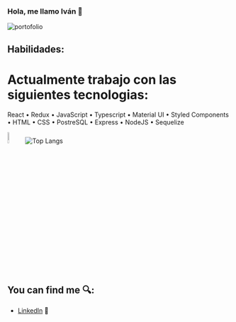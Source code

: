 ### Hola, me llamo Iván :wave:
![portofolio](https://experienciajoven.com/wp-content/uploads/2020/11/programacion_gamer_001.gif)

## Habilidades:

<h1> Actualmente trabajo con las siguientes tecnologias: </h1>
<p>React • Redux • JavaScript • Typescript • Material UI •  Styled Components • HTML •  CSS • PostreSQL • Express • NodeJS • Sequelize </p>

<div diplay="flex">
<img width="8%" alt="React" src="https://user-images.githubusercontent.com/82492849/127186826-fa23931b-dca7-46db-b33d-4caf6afd984c.png%22%3E
<img width="8%" alt="Redux" src="https://user-images.githubusercontent.com/82492849/127186837-dd9080f1-f335-4c9e-a330-041332a4905a.png%22%3E
<img width="8%" alt="JavaScript" src="https://user-images.githubusercontent.com/82492849/127186839-fded5ee4-3581-419d-aeab-9b4883453980.png%22%3E
<img width="8%" alt="TypeScript" src="https://upload.wikimedia.org/wikipedia/commons/thumb/4/4c/Typescript_logo_2020.svg/1200px-Typescript_logo_2020.svg.png%22%3E
<img width="8%" alt="Material UI" src="https://user-images.githubusercontent.com/82492849/127186841-ff8cd6f5-fe7b-4430-a136-d80f4fa7cae7.png%22%3E
<img width="11%" alt="Styled Components" src="https://miro.medium.com/max/318/1*7jRD5QhgARucFKvRHFxpOg.png%22%3E
<img width="8%" alt="HTML" src="https://upload.wikimedia.org/wikipedia/commons/thumb/6/61/HTML5_logo_and_wordmark.svg/230px-HTML5_logo_and_wordmark.svg.png%22%3E
<img width="14%" alt="CSS" src="http://1000marcas.net/wp-content/uploads/2021/02/CSS-Logo.png%22%3E
<img width="7%" alt="postgreSQL" src="https://user-images.githubusercontent.com/82492849/127188901-1886ca46-c80f-4d3f-8f94-48c57f94369d.png%22%3E
<img width="13%" alt="Node Express" src="https://miro.medium.com/max/365/1*Jr3NFSKTfQWRUyjblBSKeg.png%22%3E
<img width="8%" alt="Sequelize" src="https://user-images.githubusercontent.com/82492849/127190950-c9023b24-1d27-4502-9c39-b84915a667ae.png%22%3E
</div>

[![Top Langs](https://github-readme-stats.vercel.app/api/top-langs/?username=IannRedzio)](https://github.com/anuraghazra/github-readme-stats)


## You can find me :mag::
- [LinkedIn](https://www.linkedin.com/in/ivanbelasich/) :briefcase:
